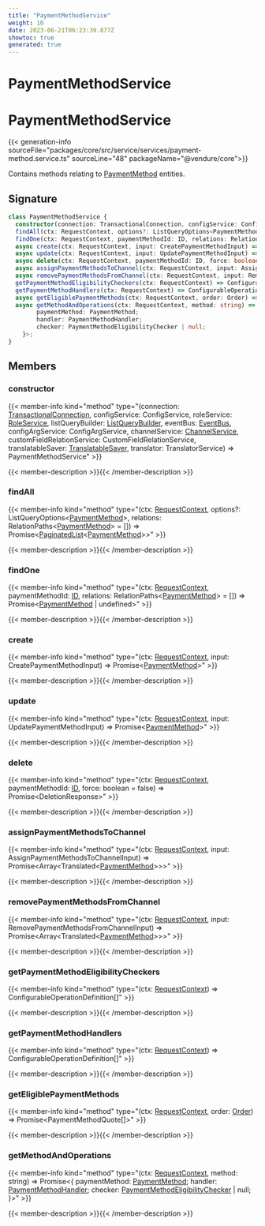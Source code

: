 ```yaml
---
title: "PaymentMethodService"
weight: 10
date: 2023-06-21T06:23:39.877Z
showtoc: true
generated: true
---
```

<!-- This file was generated from the Vendure source. Do not modify. Instead, re-run the "docs:build" script -->

# PaymentMethodService
<div class="symbol">


# PaymentMethodService

{{< generation-info sourceFile="packages/core/src/service/services/payment-method.service.ts" sourceLine="48" packageName="@vendure/core">}}

Contains methods relating to <a href='/typescript-api/entities/payment-method#paymentmethod'>PaymentMethod</a> entities.

## Signature

```TypeScript
class PaymentMethodService {
  constructor(connection: TransactionalConnection, configService: ConfigService, roleService: RoleService, listQueryBuilder: ListQueryBuilder, eventBus: EventBus, configArgService: ConfigArgService, channelService: ChannelService, customFieldRelationService: CustomFieldRelationService, translatableSaver: TranslatableSaver, translator: TranslatorService)
  findAll(ctx: RequestContext, options?: ListQueryOptions<PaymentMethod>, relations: RelationPaths<PaymentMethod> = []) => Promise<PaginatedList<PaymentMethod>>;
  findOne(ctx: RequestContext, paymentMethodId: ID, relations: RelationPaths<PaymentMethod> = []) => Promise<PaymentMethod | undefined>;
  async create(ctx: RequestContext, input: CreatePaymentMethodInput) => Promise<PaymentMethod>;
  async update(ctx: RequestContext, input: UpdatePaymentMethodInput) => Promise<PaymentMethod>;
  async delete(ctx: RequestContext, paymentMethodId: ID, force: boolean = false) => Promise<DeletionResponse>;
  async assignPaymentMethodsToChannel(ctx: RequestContext, input: AssignPaymentMethodsToChannelInput) => Promise<Array<Translated<PaymentMethod>>>;
  async removePaymentMethodsFromChannel(ctx: RequestContext, input: RemovePaymentMethodsFromChannelInput) => Promise<Array<Translated<PaymentMethod>>>;
  getPaymentMethodEligibilityCheckers(ctx: RequestContext) => ConfigurableOperationDefinition[];
  getPaymentMethodHandlers(ctx: RequestContext) => ConfigurableOperationDefinition[];
  async getEligiblePaymentMethods(ctx: RequestContext, order: Order) => Promise<PaymentMethodQuote[]>;
  async getMethodAndOperations(ctx: RequestContext, method: string) => Promise<{
        paymentMethod: PaymentMethod;
        handler: PaymentMethodHandler;
        checker: PaymentMethodEligibilityChecker | null;
    }>;
}
```
## Members

### constructor

{{< member-info kind="method" type="(connection: <a href='/typescript-api/data-access/transactional-connection#transactionalconnection'>TransactionalConnection</a>, configService: ConfigService, roleService: <a href='/typescript-api/services/role-service#roleservice'>RoleService</a>, listQueryBuilder: <a href='/typescript-api/data-access/list-query-builder#listquerybuilder'>ListQueryBuilder</a>, eventBus: <a href='/typescript-api/events/event-bus#eventbus'>EventBus</a>, configArgService: ConfigArgService, channelService: <a href='/typescript-api/services/channel-service#channelservice'>ChannelService</a>, customFieldRelationService: CustomFieldRelationService, translatableSaver: <a href='/typescript-api/service-helpers/translatable-saver#translatablesaver'>TranslatableSaver</a>, translator: TranslatorService) => PaymentMethodService"  >}}

{{< member-description >}}{{< /member-description >}}

### findAll

{{< member-info kind="method" type="(ctx: <a href='/typescript-api/request/request-context#requestcontext'>RequestContext</a>, options?: ListQueryOptions&#60;<a href='/typescript-api/entities/payment-method#paymentmethod'>PaymentMethod</a>&#62;, relations: RelationPaths&#60;<a href='/typescript-api/entities/payment-method#paymentmethod'>PaymentMethod</a>&#62; = []) => Promise&#60;<a href='/typescript-api/common/paginated-list#paginatedlist'>PaginatedList</a>&#60;<a href='/typescript-api/entities/payment-method#paymentmethod'>PaymentMethod</a>&#62;&#62;"  >}}

{{< member-description >}}{{< /member-description >}}

### findOne

{{< member-info kind="method" type="(ctx: <a href='/typescript-api/request/request-context#requestcontext'>RequestContext</a>, paymentMethodId: <a href='/typescript-api/common/id#id'>ID</a>, relations: RelationPaths&#60;<a href='/typescript-api/entities/payment-method#paymentmethod'>PaymentMethod</a>&#62; = []) => Promise&#60;<a href='/typescript-api/entities/payment-method#paymentmethod'>PaymentMethod</a> | undefined&#62;"  >}}

{{< member-description >}}{{< /member-description >}}

### create

{{< member-info kind="method" type="(ctx: <a href='/typescript-api/request/request-context#requestcontext'>RequestContext</a>, input: CreatePaymentMethodInput) => Promise&#60;<a href='/typescript-api/entities/payment-method#paymentmethod'>PaymentMethod</a>&#62;"  >}}

{{< member-description >}}{{< /member-description >}}

### update

{{< member-info kind="method" type="(ctx: <a href='/typescript-api/request/request-context#requestcontext'>RequestContext</a>, input: UpdatePaymentMethodInput) => Promise&#60;<a href='/typescript-api/entities/payment-method#paymentmethod'>PaymentMethod</a>&#62;"  >}}

{{< member-description >}}{{< /member-description >}}

### delete

{{< member-info kind="method" type="(ctx: <a href='/typescript-api/request/request-context#requestcontext'>RequestContext</a>, paymentMethodId: <a href='/typescript-api/common/id#id'>ID</a>, force: boolean = false) => Promise&#60;DeletionResponse&#62;"  >}}

{{< member-description >}}{{< /member-description >}}

### assignPaymentMethodsToChannel

{{< member-info kind="method" type="(ctx: <a href='/typescript-api/request/request-context#requestcontext'>RequestContext</a>, input: AssignPaymentMethodsToChannelInput) => Promise&#60;Array&#60;Translated&#60;<a href='/typescript-api/entities/payment-method#paymentmethod'>PaymentMethod</a>&#62;&#62;&#62;"  >}}

{{< member-description >}}{{< /member-description >}}

### removePaymentMethodsFromChannel

{{< member-info kind="method" type="(ctx: <a href='/typescript-api/request/request-context#requestcontext'>RequestContext</a>, input: RemovePaymentMethodsFromChannelInput) => Promise&#60;Array&#60;Translated&#60;<a href='/typescript-api/entities/payment-method#paymentmethod'>PaymentMethod</a>&#62;&#62;&#62;"  >}}

{{< member-description >}}{{< /member-description >}}

### getPaymentMethodEligibilityCheckers

{{< member-info kind="method" type="(ctx: <a href='/typescript-api/request/request-context#requestcontext'>RequestContext</a>) => ConfigurableOperationDefinition[]"  >}}

{{< member-description >}}{{< /member-description >}}

### getPaymentMethodHandlers

{{< member-info kind="method" type="(ctx: <a href='/typescript-api/request/request-context#requestcontext'>RequestContext</a>) => ConfigurableOperationDefinition[]"  >}}

{{< member-description >}}{{< /member-description >}}

### getEligiblePaymentMethods

{{< member-info kind="method" type="(ctx: <a href='/typescript-api/request/request-context#requestcontext'>RequestContext</a>, order: <a href='/typescript-api/entities/order#order'>Order</a>) => Promise&#60;PaymentMethodQuote[]&#62;"  >}}

{{< member-description >}}{{< /member-description >}}

### getMethodAndOperations

{{< member-info kind="method" type="(ctx: <a href='/typescript-api/request/request-context#requestcontext'>RequestContext</a>, method: string) => Promise&#60;{         paymentMethod: <a href='/typescript-api/entities/payment-method#paymentmethod'>PaymentMethod</a>;         handler: <a href='/typescript-api/payment/payment-method-handler#paymentmethodhandler'>PaymentMethodHandler</a>;         checker: <a href='/typescript-api/payment/payment-method-eligibility-checker#paymentmethodeligibilitychecker'>PaymentMethodEligibilityChecker</a> | null;     }&#62;"  >}}

{{< member-description >}}{{< /member-description >}}


</div>

